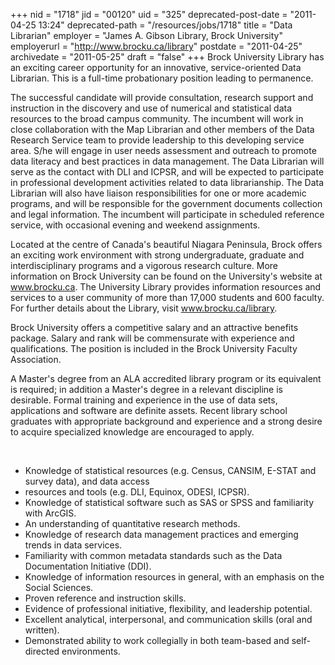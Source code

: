 +++
nid = "1718"
jid = "00120"
uid = "325"
deprecated-post-date = "2011-04-25 13:24"
deprecated-path = "/resources/jobs/1718"
title = "Data Librarian"
employer = "James A. Gibson Library, Brock University"
employerurl = "http://www.brocku.ca/library"
postdate = "2011-04-25"
archivedate = "2011-05-25"
draft = "false"
+++
Brock University Library has an exciting career opportunity for an
innovative, service-oriented Data Librarian.
This is a full-time probationary position leading to permanence.


The successful candidate will provide consultation, research support and
instruction in the discovery and use of
numerical and statistical data resources to the broad campus community.
The incumbent will work in close
collaboration with the Map Librarian and other members of the Data
Research Service team to provide
leadership to this developing service area. S/he will engage in user
needs assessment and outreach to promote
data literacy and best practices in data management. The Data Librarian
will serve as the contact with DLI and
ICPSR, and will be expected to participate in professional development
activities related to data librarianship.
The Data Librarian will also have liaison responsibilities for one or
more academic programs, and will be
responsible for the government documents collection and legal
information. The incumbent will participate in
scheduled reference service, with occasional evening and weekend
assignments.

Located at the centre of Canada's beautiful Niagara Peninsula, Brock
offers an exciting work environment with
strong undergraduate, graduate and interdisciplinary programs and a
vigorous research culture. More
information on Brock University can be found on the University's website
at www.brocku.ca. The University
Library provides information resources and services to a user community
of more than 17,000 students and 600
faculty. For further details about the Library, visit
www.brocku.ca/library.


Brock University offers a competitive salary and an attractive benefits
package. Salary and rank will be
commensurate with experience and qualifications. The position is
included in the Brock University Faculty
Association.
  
A Master's degree from an ALA accredited library program or its
equivalent is required; in addition a Master's
degree in a relevant discipline is desirable. Formal training and
experience in the use of data sets, applications
and software are definite assets. Recent library school graduates with
appropriate background and experience
and a strong desire to acquire specialized knowledge are encouraged to
apply.

 

-   Knowledge of statistical resources (e.g. Census, CANSIM, E-STAT and
    survey data), and data access
-   resources and tools (e.g. DLI, Equinox, ODESI, ICPSR).
-   Knowledge of statistical software such as SAS or SPSS and
    familiarity with ArcGIS.
-   An understanding of quantitative research methods.
-   Knowledge of research data management practices and emerging trends
    in data services.
-   Familiarity with common metadata standards such as the Data
    Documentation Initiative (DDI).
-   Knowledge of information resources in general, with an emphasis on
    the Social Sciences.
-   Proven reference and instruction skills.
-   Evidence of professional initiative, flexibility, and leadership
    potential.
-   Excellent analytical, interpersonal, and communication skills (oral
    and written).
-   Demonstrated ability to work collegially in both team-based and
    self-directed environments.
